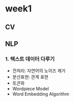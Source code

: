 # week1

## CV

## NLP 
### 1. 텍스트 데이터 다루기
* 전처리: 자연어의 노이즈 제거 
* 분산표현: 관계 표현
* 토큰화 
* Wordpiece Model
* Word Embedding Algorithm
